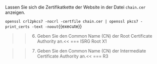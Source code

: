 Lassen Sie sich die Zertifikatkette der Website in der Datei `chain.cer` anzeigen.

`openssl crl2pkcs7 -nocrl -certfile chain.cer | openssl pkcs7 -print_certs -text -noout`{{execute}}

>>6) Geben Sie den Common Name (CN) der Root Certificate Authority an.<<
=== ISRG Root X1

>>7) Geben Sie den Common Name (CN) der Intermediate Certificate Authority an.<<
=== R3